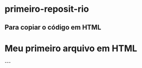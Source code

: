 # primeiro-reposit-rio

Para copiar o código em HTML
---

<html>
  <h1>Meu primeiro arquivo em HTML</h1>
</html>
---
